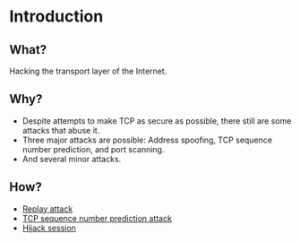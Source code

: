 # Introduction

## What?

Hacking the transport layer of the Internet.

## Why?

* Despite attempts to make TCP as secure as possible, there still are some attacks that abuse it.
* Three major attacks are possible: Address spoofing, TCP sequence number prediction, and port scanning.
* And several minor attacks.

## How?

* [Replay attack](replay-attack.md)
* [TCP sequence number prediction attack](tcp-snp.md)
* [Hijack session](hijack-session.md)
